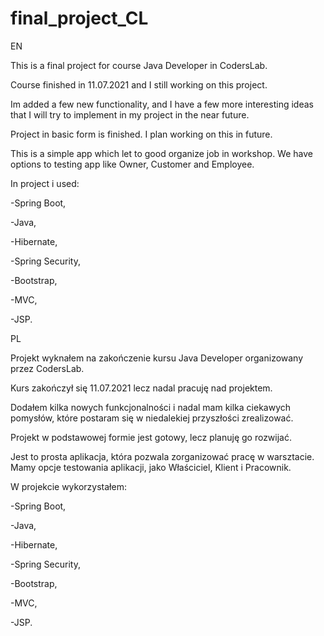 # final_project_CL
EN

This is a final project for course Java Developer in CodersLab. 

Course finished in 11.07.2021 and I still working on this project.

Im added a few new functionality, and I have a few more interesting ideas that I will try to implement in my project in the near future. 

Project in basic form is finished. I plan working on this in future.

This is a simple app which let to good organize job in workshop. We have options to testing app like Owner, Customer and Employee.

In project i used: 

-Spring Boot, 

-Java, 

-Hibernate, 

-Spring Security, 

-Bootstrap, 

-MVC, 

-JSP. 




PL

Projekt wyknałem na zakończenie kursu Java Developer organizowany przez CodersLab. 

Kurs zakończył się 11.07.2021 lecz nadal pracuję nad projektem.

Dodałem kilka nowych funkcjonalności i nadal mam kilka ciekawych pomysłów, które postaram się w niedalekiej przyszłości zrealizować.

Projekt w podstawowej formie jest gotowy, lecz planuję go rozwijać. 

Jest to prosta aplikacja, która pozwala zorganizować pracę w warsztacie. Mamy opcje testowania aplikacji, jako Właściciel, Klient i Pracownik.

W projekcie wykorzystałem:

-Spring Boot, 

-Java, 

-Hibernate, 

-Spring Security, 

-Bootstrap, 

-MVC, 

-JSP. 

